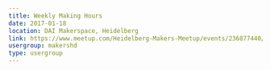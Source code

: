 ```yaml
---
title: Weekly Making Hours
date: 2017-01-18
location: DAI Makerspace, Heidelberg
link: https://www.meetup.com/Heidelberg-Makers-Meetup/events/236877440/
usergroup: makershd
type: usergroup
---
```

